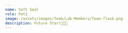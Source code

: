 ```yaml
---
name: Soft Seal
role: Pet1
image: /assets/images/Team/Lab-Members/Team-flask.png
description: Future Star!🌟🌟🌟
---
```

